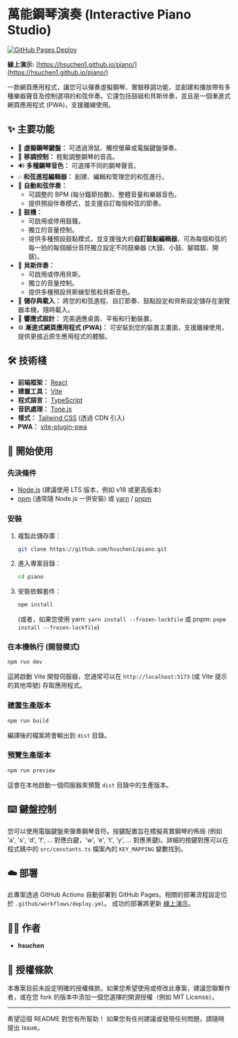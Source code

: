 # 萬能鋼琴演奏 (Interactive Piano Studio)

[![GitHub Pages Deploy](https://github.com/hsuchen1/piano/actions/workflows/deploy.yml/badge.svg)](https://github.com/hsuchen1/piano/actions/workflows/deploy.yml)

**線上演示:** [https://hsuchen1.github.io/piano/](https://hsuchen1.github.io/piano/)

一款網頁應用程式，讓您可以彈奏虛擬鋼琴、實驗移調功能，並創建和播放帶有多種樂器聲音及控制選項的和弦伴奏。它還包括鼓組和貝斯伴奏，並且是一個漸進式網頁應用程式 (PWA)，支援離線使用。

<!-- 建議：在此處插入螢幕截圖或 GIF 動畫 -->
<!-- <img src="link_to_your_screenshot.png" alt="應用程式截圖" width="600"/> -->

## ✨ 主要功能

*   🎹 **虛擬鋼琴鍵盤：** 可透過滑鼠、觸控螢幕或電腦鍵盤彈奏。
*   🎼 **移調控制：** 輕鬆調整鋼琴的音高。
*   🔊 **多種鋼琴音色：** 可選擇不同的鋼琴聲音。
*   🎶 **和弦進程編輯器：** 創建、編輯和管理您的和弦進行。
*   🎸 **自動和弦伴奏：**
    *   可調整的 BPM (每分鐘節拍數)、整體音量和樂器音色。
    *   提供預設伴奏模式，並支援自訂每個和弦的節奏。
*   🥁 **鼓機：**
    *   可啟用或停用鼓聲。
    *   獨立的音量控制。
    *   提供多種預設鼓點模式，並支援強大的**自訂鼓點編輯器**，可為每個和弦的每一拍的每個細分音符獨立設定不同鼓樂器 (大鼓、小鼓、腳踏鈸、開鈸)。
*   🎻 **貝斯伴奏：**
    *   可啟用或停用貝斯。
    *   獨立的音量控制。
    *   提供多種預設貝斯線型態和貝斯音色。
*   💾 **儲存與載入：** 將您的和弦進程、自訂節奏、鼓點設定和貝斯設定儲存在瀏覽器本機，隨時載入。
*   📱 **響應式設計：** 完美適應桌面、平板和行動裝置。
*   ⚙️ **漸進式網頁應用程式 (PWA)：** 可安裝到您的裝置主畫面，支援離線使用，提供更接近原生應用程式的體驗。

## 🛠️ 技術棧

*   **前端框架：** [React](https://reactjs.org/)
*   **建置工具：** [Vite](https://vitejs.dev/)
*   **程式語言：** [TypeScript](https://www.typescriptlang.org/)
*   **音訊處理：** [Tone.js](https://tonejs.github.io/)
*   **樣式：** [Tailwind CSS](https://tailwindcss.com/) (透過 CDN 引入)
*   **PWA：** [vite-plugin-pwa](https://vite-pwa-org.netlify.app/)

## 🚀 開始使用

### 先決條件

*   [Node.js](https://nodejs.org/) (建議使用 LTS 版本，例如 v18 或更高版本)
*   [npm](https://www.npmjs.com/) (通常隨 Node.js 一併安裝) 或 [yarn](https://yarnpkg.com/) / [pnpm](https://pnpm.io/)

### 安裝

1.  複製此儲存庫：
    ```bash
    git clone https://github.com/hsuchen1/piano.git
    ```
2.  進入專案目錄：
    ```bash
    cd piano
    ```
3.  安裝依賴套件：
    ```bash
    npm install
    ```
    (或者，如果您使用 yarn: `yarn install --frozen-lockfile` 或 pnpm: `pnpm install --frozen-lockfile`)

### 在本機執行 (開發模式)

```bash
npm run dev
```
這將啟動 Vite 開發伺服器，您通常可以在 `http://localhost:5173` (或 Vite 提示的其他埠號) 存取應用程式。

### 建置生產版本

```bash
npm run build
```
編譯後的檔案將會輸出到 `dist` 目錄。

### 預覽生產版本

```bash
npm run preview
```
這會在本地啟動一個伺服器來預覽 `dist` 目錄中的生產版本。

## ⌨️ 鍵盤控制

您可以使用電腦鍵盤來彈奏鋼琴音符。按鍵配置旨在模擬真實鋼琴的佈局 (例如 'a', 's', 'd', 'f', ... 對應白鍵，'w', 'e', 't', 'y', ... 對應黑鍵)。詳細的按鍵對應可以在程式碼中的 `src/constants.ts` 檔案內的 `KEY_MAPPING` 變數找到。

## ☁️ 部署

此專案透過 GitHub Actions 自動部署到 GitHub Pages。相關的部署流程設定位於 `.github/workflows/deploy.yml`。
成功的部署將更新 [線上演示](https://hsuchen1.github.io/piano/)。

## 🧑‍💻 作者

*   **hsuchen**

## 📄 授權條款

<!-- 建議：添加一個授權條款，例如 MIT -->
本專案目前未設定明確的授權條款。如果您希望使用或修改此專案，建議您聯繫作者，或在您 fork 的版本中添加一個您選擇的開源授權（例如 MIT License）。

---

希望這個 README 對您有所幫助！
如果您有任何建議或發現任何問題，請隨時提出 Issue。
